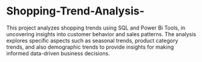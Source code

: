# Shopping-Trend-Analysis-
This project analyzes shopping trends using SQL and Power Bi Tools, in uncovering insights into customer behavior and sales patterns. The analysis explores specific aspects such as seasonal trends, product category trends, and also demographic trends to provide insights for making informed data-driven business decisions.
